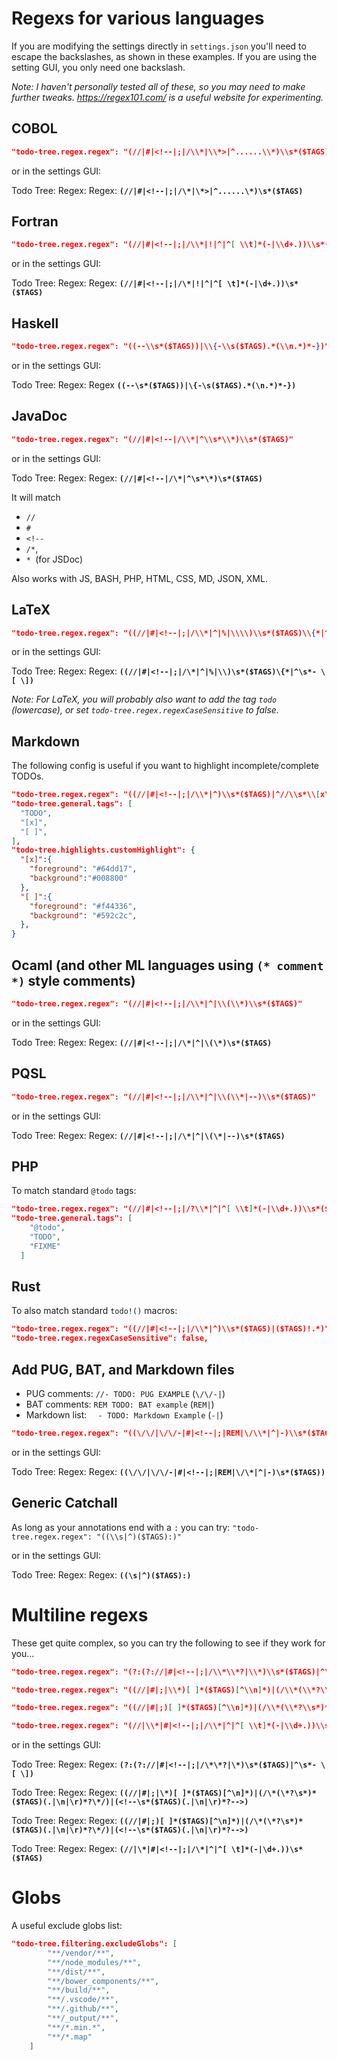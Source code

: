 # Regexs for various languages

If you are modifying the settings directly in `settings.json` you'll need to escape the backslashes, as shown in these examples. If you are using the setting GUI, you only need one backslash.

*Note: I haven't personally tested all of these, so you may need to make further tweaks. <https://regex101.com/> is a useful website for experimenting.*

## COBOL

```json
"todo-tree.regex.regex": "(//|#|<!--|;|/\\*|\\*>|^......\\*)\\s*($TAGS)"
```

or in the settings GUI:

Todo Tree: Regex: Regex: **`(//|#|<!--|;|/\*|\*>|^......\*)\s*($TAGS)`**

## Fortran

```json
"todo-tree.regex.regex": "(//|#|<!--|;|/\\*|!|^|^[ \\t]*(-|\\d+.))\\s*($TAGS)"
```

or in the settings GUI:

Todo Tree: Regex: Regex: **`(//|#|<!--|;|/\*|!|^|^[ \t]*(-|\d+.))\s*($TAGS)`**

## Haskell

```json
"todo-tree.regex.regex": "((--\\s*($TAGS))|\\{-\\s($TAGS).*(\\n.*)*-})"
```

or in the settings GUI:

Todo Tree: Regex: Regex **`((--\s*($TAGS))|\{-\s($TAGS).*(\n.*)*-})`**

## JavaDoc 

```json
"todo-tree.regex.regex": "(//|#|<!--|/\\*|^\\s*\\*)\\s*($TAGS)"
```

or in the settings GUI:

Todo Tree: Regex: Regex: **`(//|#|<!--|/\*|^\s*\*)\s*($TAGS)`**

It will match
- `//`
- `#`
- `<!--`
- `/*`, 
- `* `(for JSDoc)

Also works with JS, BASH, PHP, HTML, CSS, MD, JSON, XML.

## LaTeX

```json
"todo-tree.regex.regex": "((//|#|<!--|;|/\\*|^|%|\\\\)\\s*($TAGS)\\{*|^\\s*- \\[ \\])",
```

or in the settings GUI:

Todo Tree: Regex: Regex: **`((//|#|<!--|;|/\*|^|%|\\)\s*($TAGS)\{*|^\s*- \[ \])`**

*Note: For LaTeX, you will probably also want to add the tag `todo` (lowercase), or set `todo-tree.regex.regexCaseSensitive` to false.*

## Markdown

The following config is useful if you want to highlight incomplete/complete TODOs.

```json
"todo-tree.regex.regex": "((//|#|<!--|;|/\\*|^)\\s*($TAGS)|^//\\s*\\[x\\]|^//\\s*\\[ \\])",
"todo-tree.general.tags": [
  "TODO",
  "[x]",
  "[ ]",
],
"todo-tree.highlights.customHighlight": {
  "[x]":{
    "foreground": "#64dd17",
    "background":"#008800"
  },
  "[ ]":{
    "foreground": "#f44336",
    "background": "#592c2c",
  },
}
```

## Ocaml (and other ML languages using `(* comment *)` style comments)

```json
"todo-tree.regex.regex": "(//|#|<!--|;|/\\*|^|\\(\\*)\\s*($TAGS)"
```

or in the settings GUI:

Todo Tree: Regex: Regex: **`(//|#|<!--|;|/\*|^|\(\*)\s*($TAGS)`**


## PQSL

```json
"todo-tree.regex.regex": "(//|#|<!--|;|/\\*|^|\\(\\*|--)\\s*($TAGS)"
```

or in the settings GUI:

Todo Tree: Regex: Regex: **`(//|#|<!--|;|/\*|^|\(\*|--)\s*($TAGS)`**

## PHP

To match standard `@todo` tags:

```json
"todo-tree.regex.regex": "(//|#|<!--|;|/?\\*|^|^[ \\t]*(-|\\d+.))\\s*($TAGS)",
"todo-tree.general.tags": [
    "@todo",
    "TODO",
    "FIXME"
  ]
```

## Rust

To also match standard `todo!()` macros:

```json
"todo-tree.regex.regex": "((//|#|<!--|;|/\\*|^)\\s*($TAGS)|($TAGS)!.*)",
"todo-tree.regex.regexCaseSensitive": false,
```

## Add PUG, BAT, and Markdown files

- PUG comments: `//- TODO: PUG EXAMPLE` (`\/\/-|`)
- BAT comments: `REM TODO: BAT example` (`REM|`)
- Markdown list: `  - TODO: Markdown Example` (`-|`)

```json
"todo-tree.regex.regex": "((\/\/|\/\/-|#|<!--|;|REM|\/\\*|^|-)\\s*($TAGS))"
```

or in the settings GUI:

Todo Tree: Regex: Regex: **`((\/\/|\/\/-|#|<!--|;|REM|\/\*|^|-)\s*($TAGS))`**

## Generic Catchall

As long as your annotations end with a `:` you can try: `"todo-tree.regex.regex": "((\\s|^)($TAGS):)"`

or in the settings GUI:

Todo Tree: Regex: Regex: **`((\s|^)($TAGS):)`**

# Multiline regexs

These get quite complex, so you can try the following to see if they work for you...

```json
"todo-tree.regex.regex": "(?:(?://|#|<!--|;|/\\*\\*?|\\*)\\s*($TAGS)|^\\s*- \\[ \\])"
```

```json
"todo-tree.regex.regex": "((//|#|;|\\*)[ ]*($TAGS)[^\\n]*)|(/\\*(\\*?\\s*)*($TAGS)(.|\\n|\\r)*?\\*/)|(<!--\\s*($TAGS)(.|\\n|\\r)*?-->)"
```

```json
"todo-tree.regex.regex": "((//|#|;)[ ]*($TAGS)[^\\n]*)|(/\\*(\\*?\\s*)*($TAGS)(.|\\n|\\r)*?\\*/)|(<!--\\s*($TAGS)(.|\\n|\\r)*?-->)"
```

```json
"todo-tree.regex.regex": "(//|\\*|#|<!--|;|/\\*|^|^[ \\t]*(-|\\d+.))\\s*($TAGS)"
```

or in the settings GUI:

Todo Tree: Regex: Regex: **`(?:(?://|#|<!--|;|/\*\*?|\*)\s*($TAGS)|^\s*- \[ \])`**

Todo Tree: Regex: Regex: **`((//|#|;|\*)[ ]*($TAGS)[^\n]*)|(/\*(\*?\s*)*($TAGS)(.|\n|\r)*?\*/)|(<!--\s*($TAGS)(.|\n|\r)*?-->)`**

Todo Tree: Regex: Regex: **`((//|#|;)[ ]*($TAGS)[^\n]*)|(/\*(\*?\s*)*($TAGS)(.|\n|\r)*?\*/)|(<!--\s*($TAGS)(.|\n|\r)*?-->)`**

Todo Tree: Regex: Regex: **`(//|\*|#|<!--|;|/\*|^|^[ \t]*(-|\d+.))\s*($TAGS)`**

# Globs

A useful exclude globs list:

```json
"todo-tree.filtering.excludeGlobs": [
        "**/vendor/**",
        "**/node_modules/**",
        "**/dist/**",
        "**/bower_components/**",
        "**/build/**",
        "**/.vscode/**",
        "**/.github/**",
        "**/_output/**",
        "**/*.min.*",
        "**/*.map"
    ]
```